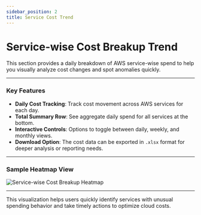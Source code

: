 ```yaml
---
sidebar_position: 2
title: Service Cost Trend
---
```


# Service-wise Cost Breakup Trend

This section provides a daily breakdown of AWS service-wise spend to help you visually analyze cost changes and spot anomalies quickly.

---

### Key Features

- **Daily Cost Tracking**: Track cost movement across AWS services for each day.
- **Total Summary Row**: See aggregate daily spend for all services at the bottom.
- **Interactive Controls**: Options to toggle between daily, weekly, and monthly views.
- **Download Option**: The cost data can be exported in `.xlsx` format for deeper analysis or reporting needs.

---

### Sample Heatmap View

<div style={{ textAlign: 'center' }}>
  <img src="/img/billingsummary/service-cost-heatmap.png" alt="Service-wise Cost Breakup Heatmap" />
</div>

---

This visualization helps users quickly identify services with unusual spending behavior and take timely actions to optimize cloud costs.
